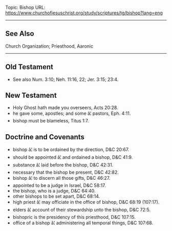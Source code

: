 Topic: Bishop
URL: https://www.churchofjesuschrist.org/study/scriptures/tg/bishop?lang=eng

---

## See Also

Church Organization; Priesthood, Aaronic

---

## Old Testament

- See also Num. 3:10; Neh. 11:16, 22; Jer. 3:15; 23:4.

## New Testament

- Holy Ghost hath made you overseers, Acts 20:28.
- he gave some, apostles; and some â¦ pastors, Eph. 4:11.
- bishop must be blameless, Titus 1:7.

## Doctrine and Covenants

- bishop â¦ is to be ordained by the direction, D&C 20:67.
- should be appointed â¦ and ordained a bishop, D&C 41:9.
- substance â¦ laid before the bishop, D&C 42:31.
- necessary that the bishop be present, D&C 42:82.
- bishop â¦ to discern all those gifts, D&C 46:27.
- appointed to be a judge in Israel, D&C 58:17.
- the bishop, who is a judge, D&C 64:40.
- other bishops to be set apart, D&C 68:14.
- high priest â¦ may officiate in the office of bishop, D&C 68:19 (107:17).
- elders â¦ account of their stewardship unto the bishop, D&C 72:5.
- bishopric is the presidency of this priesthood, D&C 107:15.
- office of a bishop â¦ administering all temporal things, D&C 107:68.

